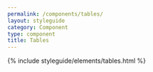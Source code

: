 ```yaml
---
permalink: /components/tables/
layout: styleguide
category: Component
type: component
title: Tables
---
```


{% include styleguide/elements/tables.html %}
